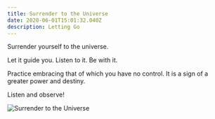 ```yaml
---
title: Surrender to the Universe
date: 2020-06-01T15:01:32.040Z
description: Letting Go
---
```

Surrender yourself to the universe.

Let it guide you. Listen to it. Be with it. 

Practice embracing that of which you have no control. It is a sign of a greater power and destiny. 

Listen and observe!

![Surrender to the Universe](/img/surrender.jpg "Surrender to the Universe")